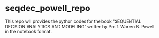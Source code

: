 # seqdec_powell_repo
This repo will provides the python codes for the book "SEQUENTIAL DECISION ANALYTICS AND MODELING" written by Proff. Warren B. Powell in the notebook format.
